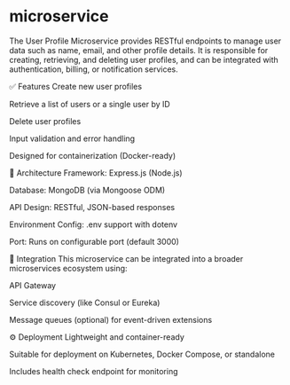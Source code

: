 # microservice
The User Profile Microservice provides RESTful endpoints to manage user data such as name, email, and other profile details. It is responsible for creating, retrieving, and deleting user profiles, and can be integrated with authentication, billing, or notification services.

✅ Features
Create new user profiles

Retrieve a list of users or a single user by ID

Delete user profiles

Input validation and error handling

Designed for containerization (Docker-ready)

🧱 Architecture
Framework: Express.js (Node.js)

Database: MongoDB (via Mongoose ODM)

API Design: RESTful, JSON-based responses

Environment Config: .env support with dotenv

Port: Runs on configurable port (default 3000)

🔌 Integration
This microservice can be integrated into a broader microservices ecosystem using:

API Gateway

Service discovery (like Consul or Eureka)

Message queues (optional) for event-driven extensions

⚙️ Deployment
Lightweight and container-ready

Suitable for deployment on Kubernetes, Docker Compose, or standalone

Includes health check endpoint for monitoring
